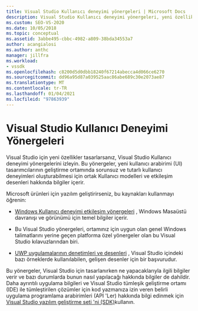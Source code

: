 ```yaml
---
title: Visual Studio Kullanıcı deneyimi yönergeleri | Microsoft Docs
description: Visual Studio Kullanıcı deneyimi yönergeleri, yeni özellikler için tutarlı kullanıcı deneyimleri oluşturmaya yardımcı olmak üzere ortak Kullanıcı modelleri ve etkileşim desenleri içerir.
ms.custom: SEO-VS-2020
ms.date: 10/05/2018
ms.topic: conceptual
ms.assetid: 3abbe495-cbbc-4982-a809-38bda34553a7
author: acangialosi
ms.author: anthc
manager: jillfra
ms.workload:
- vssdk
ms.openlocfilehash: c8200d5d0dbb18240f67214abecca4d066ce6270
ms.sourcegitcommit: dd96a95d87a039525aac86abe689c30e2073ae87
ms.translationtype: MT
ms.contentlocale: tr-TR
ms.lasthandoff: 01/04/2021
ms.locfileid: "97863939"
---
```

# <a name="visual-studio-user-experience-guidelines"></a>Visual Studio Kullanıcı Deneyimi Yönergeleri
Visual Studio için yeni özellikler tasarlarsanız, Visual Studio Kullanıcı deneyimi yönergelerini izleyin. Bu yönergeler, yeni kullanıcı arabirimi (UI) tasarımcılarının geliştirme ortamında sorunsuz ve tutarlı kullanıcı deneyimleri oluşturabilmesi için ortak Kullanıcı modelleri ve etkileşim desenleri hakkında bilgiler içerir.

Microsoft ürünleri için yazılım geliştirirseniz, bu kaynakları kullanmayı öğrenin:

- [Windows Kullanıcı deneyimi etkileşim yönergeleri](/windows/win32/uxguide/guidelines) , Windows Masaüstü davranışı ve görünümü için temel bilgiler içerir.

- Bu Visual Studio yönergeleri, ortamınız için uygun olan genel Windows talimatlarını yerine geçen platforma özel yönergeler olan bu Visual Studio kılavuzlarından biri.

- [UWP uygulamalarının denetimleri ve desenleri](/windows/uwp/design/controls-and-patterns) , Visual Studio içindeki bazı örneklerde kullanılabilen, gelişen desenler için bir başvurudur.

Bu yönergeler, Visual Studio için tasarlanırken ne yapacaklarıyla ilgili bilgiler verir ve bazı durumlarda bunun nasıl yapılacağı hakkında bilgiler de dahildir. Daha ayrıntılı uygulama bilgileri ve Visual Studio tümleşik geliştirme ortamı (IDE) ile tümleştirilen çözümler için kod yazmanıza izin veren belirli uygulama programlama arabirimleri (API 'Ler) hakkında bilgi edinmek için [Visual Studio yazılım geliştirme seti 'ni (SDK)](../visual-studio-sdk.md)kullanın.

